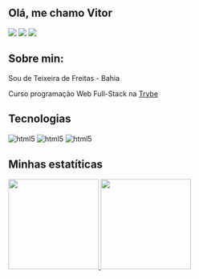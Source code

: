 ## Olá, me chamo Vitor 
<div>
    <a href="https://instagram.com/vitosoaresp" target="_blank"><img src="https://img.shields.io/badge/-Instagram-%23E4405F?style=for-the-badge&logo=instagram&logoColor=white" target="_blank"></a>
    <a href = "mailto:pereiravitor1218@gmail.com"><img src="https://img.shields.io/badge/Gmail-D14836?style=for-the-badge&logo=gmail&logoColor=white" target="_blank"></a>
    <a href="https://www.linkedin.com/in/vitorsoaresp/" target="_blank"><img src="https://img.shields.io/badge/-LinkedIn-%230077B5?style=for-the-badge&logo=linkedin&logoColor=white" target="_blank"></a>   
</div>

## Sobre min:

Sou de Teixeira de Freitas - Bahia 

Curso programação Web Full-Stack na [Trybe](https://www.betrybe.com/)

## Tecnologias
<div style="display: inline_block">
    <img align="center" alt="html5" src="https://img.shields.io/badge/HTML5-E34F26?style=for-the-badge&logo=html5&logoColor=white">
    <img align="center" alt="html5" src="https://img.shields.io/badge/CSS3-1572B6?style=for-the-badge&logo=css3&logoColor=white">
    <img align="center" alt="html5" src="https://img.shields.io/badge/JavaScript-F7DF1E?style=for-the-badge&logo=javascript&logoColor=black">
</div>

## Minhas estatíticas 
<div>
<a href="https://github.com/Vitosoaresp">
<img height="180em" src="https://github-readme-stats.vercel.app/api/top-langs/?username=Vitosoaresp&layout=compact&langs_count=7&theme=dracula"/>
<img height="180em" src="https://github-readme-stats.vercel.app/api?username=Vitosoaresp&show_icons=true&theme=dracula&include_all_commits=true&count_private=true"/>
</div>
  
<!---
Vitosoaresp/Vitosoaresp is a ✨ special ✨ repository because its `README.md` (this file) appears on your GitHub profile.
You can click the Preview link to take a look at your changes.
--->
